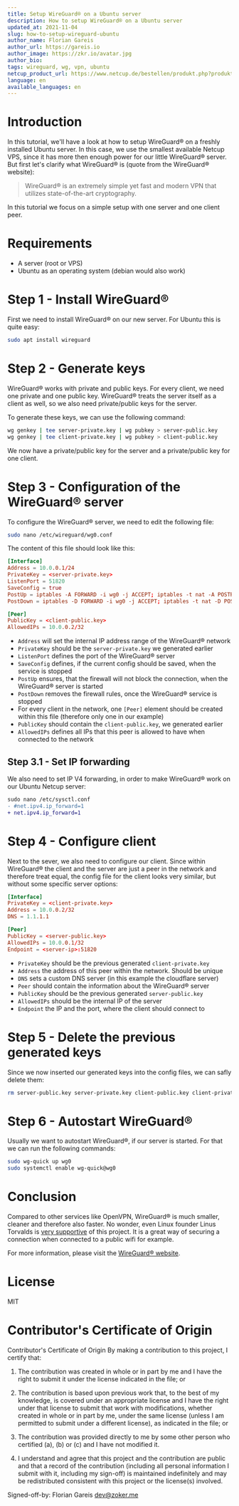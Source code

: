 ```yaml
---
title: Setup WireGuard® on a Ubuntu server
description: How to setup WireGuard® on a Ubuntu server
updated_at: 2021-11-04
slug: how-to-setup-wireguard-ubuntu
author_name: Florian Gareis
author_url: https://gareis.io
author_image: https://zkr.io/avatar.jpg
author_bio:
tags: wireguard, wg, vpn, ubuntu
netcup_product_url: https://www.netcup.de/bestellen/produkt.php?produkt=2000
language: en
available_languages: en
---
```


# Introduction
In this tutorial, we'll have a look at how to setup WireGuard® on a freshly installed Ubuntu server. In this case, we use the smallest available Netcup VPS, since it has more then enough power for our little WireGuard® server. 
But first let's clarify what WireGuard® is (quote from the WireGuard® website):
> WireGuard® is an extremely simple yet fast and modern VPN that utilizes state-of-the-art cryptography. 

In this tutorial we focus on a simple setup with one server and one client peer. 

# Requirements
- A server (root or VPS)
- Ubuntu as an operating system (debian would also work)

# Step 1 - Install WireGuard®

First we need to install WireGuard® on our new server. For Ubuntu this is quite easy:

```bash
sudo apt install wireguard
```

# Step 2 - Generate keys

WireGuard® works with private and public keys. For every client, we need one private and one public key. WireGuard® treats the server itself as a client as well, so we also need private/public keys for the server.

To generate these keys, we can use the following command:
```bash
wg genkey | tee server-private.key | wg pubkey > server-public.key
wg genkey | tee client-private.key | wg pubkey > client-public.key
```

We now have a private/public key for the server and a private/public key for one client. 

# Step 3 - Configuration of the WireGuard® server

To configure the WireGuard® server, we need to edit the following file:
```bash
sudo nano /etc/wireguard/wg0.conf
```

The content of this file should look like this:
```conf
[Interface]
Address = 10.0.0.1/24
PrivateKey = <server-private.key>
ListenPort = 51820
SaveConfig = true
PostUp = iptables -A FORWARD -i wg0 -j ACCEPT; iptables -t nat -A POSTROUTING -o eth0 -j MASQUERADE; ip6tables -A FORWARD -i wg0 -j ACCEPT; ip6tables -t nat -A POSTROUTING -o eth0 -j MASQUERADE
PostDown = iptables -D FORWARD -i wg0 -j ACCEPT; iptables -t nat -D POSTROUTING -o eth0 -j MASQUERADE; ip6tables -D FORWARD -i wg0 -j ACCEPT; ip6tables -t nat -D POSTROUTING -o eth0 -j MASQUERADE

[Peer]
PublicKey = <client-public.key>
AllowedIPs = 10.0.0.2/32
```

- `Address` will set the internal IP address range of the WireGuard® network
- `PrivateKey` should be the `server-private.key` we generated earlier
- `ListenPort` defines the port of the WireGuard® server
- `SaveConfig` defines, if the current config should be saved, when the service is stopped
- `PostUp` ensures, that the firewall will not block the connection, when the WireGuard® server is started
- `PostDown` removes the firewall rules, once the WireGuard® service is stopped
- For every client in the network, one `[Peer]` element should be created within this file (therefore only one in our example)
- `PublicKey` should contain the `client-public.key`, we generated earlier
- `AllowedIPs` defines all IPs that this peer is allowed to have when connected to the network

## Step 3.1 - Set IP forwarding

We also need to set IP V4 forwarding, in order to make WireGuard® work on our Ubuntu Netcup server:
```diff
sudo nano /etc/sysctl.conf
- #net.ipv4.ip_forward=1
+ net.ipv4.ip_forward=1
```

# Step 4 - Configure client

Next to the sever, we also need to configure our client.
Since within WireGuard® the client and the server are just a peer in the network and therefore treat equal, the config file for the client looks very similar, but without some specific server options:
```conf
[Interface]
PrivateKey = <client-private.key>
Address = 10.0.0.2/32
DNS = 1.1.1.1

[Peer]
PublicKey = <server-public.key>
AllowedIPs = 10.0.0.1/32
Endpoint = <server-ip>:51820
```

- `PrivateKey` should be the previous generated `client-private.key`
- `Address` the address of this peer within the network. Should be unique
- `DNS` sets a custom DNS server (in this example the cloudflare server)
- `Peer` should contain the information about the WireGuard® server
- `PublicKey` should be the previous generated `server-public.key`
- `AllowedIPs` should be the internal IP of the server
- `Endpoint` the IP and the port, where the client should connect to

# Step 5 - Delete the previous generated keys

Since we now inserted our generated keys into the config files, we can safly delete them:
```bash
rm server-public.key server-private.key client-public.key client-private.key
```

# Step 6 - Autostart WireGuard®

Usually we want to autostart WireGuard®, if our server is started. 
For that we can run the following commands:
```bash
sudo wg-quick up wg0
sudo systemctl enable wg-quick@wg0
```

# Conclusion

Compared to other services like OpenVPN, WireGuard® is much smaller, cleaner and therefore also faster.
No wonder, even Linux founder Linus Torvalds is [very supportive](https://lists.openwall.net/netdev/2018/08/02/124) of this project.
It is a great way of securing a connection when connected to a public wifi for example. 

For more information, please visit the [WireGuard® website](https://www.wireguard.com/).

# License
MIT

# Contributor's Certificate of Origin
Contributor's Certificate of Origin By making a contribution to this project, I certify that:

 1) The contribution was created in whole or in part by me and I have the right to submit it under the license indicated in the file; or

 2) The contribution is based upon previous work that, to the best of my knowledge, is covered under an appropriate license and I have the right under that license to submit that work with modifications, whether created in whole or in part by me, under the same license (unless I am permitted to submit under a different license), as indicated in the file; or

 3) The contribution was provided directly to me by some other person who certified (a), (b) or (c) and I have not modified it.

 4) I understand and agree that this project and the contribution are public and that a record of the contribution (including all personal information I submit with it, including my sign-off) is maintained indefinitely and may be redistributed consistent with this project or the license(s) involved.

Signed-off-by: Florian Gareis <dev@zoker.me>
